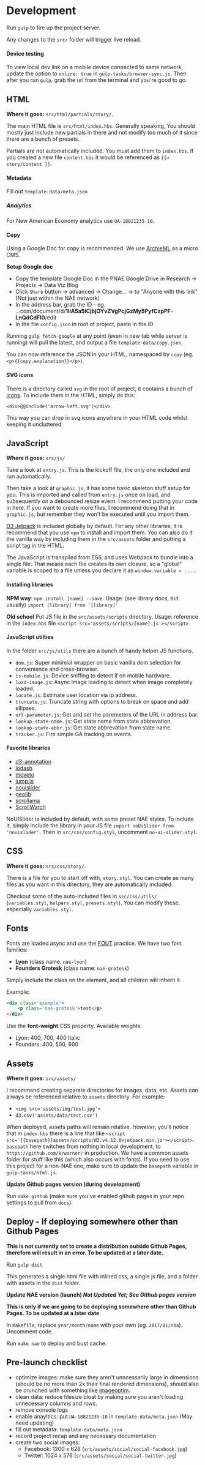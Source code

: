 # Development

Run `gulp` to fire up the project server.

Any changes to the `src/` folder will trigger live reload.

#### Device testing

To view local dev link on a mobile device connected to same network, update the option to `online: true` in `gulp-tasks/browser-sync.js`. Then after you run `gulp`, grab the url from the terminal and you're good to go.

## HTML

**Where it goes:** `src/html/partials/story/`.

The main HTML file is `src/html/index.hbs`. Generally speaking, You should mostly just include new partials in there and not modify too much of it since there are a bunch of presets.

Partials are not automatically included. You must add them to `index.hbs`. If you created a new file `content.hbs` it would be referenced as `{{> story/content }}`.

#### Metadata

Fill out `template-data/meta.json`

##### Analytics

For New American Economy analytics use `UA-18821235-10`.

#### Copy

Using a Google Doc for copy is recommended. We use [ArchieML](http://archieml.org) as a micro CMS.

**Setup Google doc**

- Copy the template Google Doc in the PNAE Google Drive in Research -> Projects -> Data Viz Blog
- Click `Share` button -> advanced -> Change... -> to "Anyone with this link" (Not just within the NAE network)
- In the address bar, grab the ID - eg. ...com/document/d/**1IiA5a5iCjbjOYvZVgPcjGzMy5PyfCzpPF-LnQdCdFI0**/edit
- In the file `config.json` in root of project, paste in the ID

Running `gulp fetch-google` at any point (even in new tab while server is running) will pull the latest, and output a file `template-data/copy.json`.

You can now reference the JSON in your HTML, namespaced by `copy` (eg. `<p>{{copy.explanation}}</p>`).

#### SVG icons

There is a directory called `svg` in the root of project, it contains a bunch of [icons](https://feathericons.com/). To include them in the HTML, simply do this:

`<div>@@include('arrow-left.svg')</div>`

This way you can drop in svg icons anywhere in your HTML code whilst keeping it uncluttered.

## JavaScript

**Where it goes:** `src/js/`

Take a look at `entry.js`. This is the kickoff file, the only one included and run automatically.

Then take a look at `graphic.js`, it has some basic skeleton stuff setup for you. This is imported and called from `entry.js` once on load, and subsequently on a debounced resize event. I recommend putting your code in here. If you want to create more files, I recommend doing that in `graphic.js`, but remember they won't be executed until you import them.

[D3 Jetpack](https://github.com/gka/d3-jetpack/) is included globally by default. For any other libraries, it is recommend that you use `npm` to install and import them. You can also do it the vanilla way by including them in the `src/assets` folder and putting a script tag in the HTML.

The JavaScript is transpiled from ES6, and uses Webpack to bundle into a single file. That means each file creates its own closure, so a "global" variable is scoped to a file unless you declare it as `window.variable = ....`.

#### Installing libraries

**NPM way**:
`npm install [name] --save`.
Usage: (see library docs, but usually) `import [library] from '[library]'`

**Old school**
Put JS file in the `src/assets/scripts` directory.
Usage: reference in the `index.hbs` file `<script src='assets/scripts/[name].js'></script>`

#### JavaScript utilties

In the folder `src/js/utils` there are a bunch of handy helper JS functions.

- `dom.js`: Super minimial wrapper on basic vanilla dom selection for convenience and cross-browser.
- `is-mobile.js`: Device sniffing to detect if on mobile hardware.
- `load-image.js`: Async image loading to detect when image completely loaded.
- `locate.js`: Estimate user location via ip address.
- `truncate.js`: Truncate string with options to break on space and add ellipses.
- `url-parameter.js`: Get and set the paremeters of the URL in address bar.
- `lookup-state-name.js`: Get state name from state abbrevation.
- `lookup-state-abbr.js`: Get state abbrevation from state name.
- `tracker.js`: Fire simple GA tracking on events.

#### Favorite libraries

- [d3-annotation](http://d3-annotation.susielu.com/)
- [lodash](https://lodash.com/)
- [moveto](https://github.com/hsnaydd/moveTo)
- [jump.js](http://callmecavs.com/jump.js/)
- [nouislider](https://refreshless.com/nouislider/)
- [geolib](https://github.com/manuelbieh/geolib)
- [scrollama](https://github.com/russellgoldenberg/scrollama)
- [ScrollWatch](https://edull24.github.io/ScrollWatch/)

NoUISlider is included by default, with some preset NAE styles. To include it, simply include the library in your JS file `import noUiSlider from 'nouislider'`. Then in `src/css/config.styl`, uncomment `no-ui-slider.styl`.

## CSS

**Where it goes:** `src/css/story/`.

There is a file for you to start off with, `story.styl`. You can create as many files as you want in this directory, they are automatically included.

Checkout some of the auto-included files in `src/css/utils/` (`variables.styl`, `helpers.styl`, `presets.styl`). You can modify these, especially `variables.styl`.

## Fonts

Fonts are loaded async and use the [FOUT](https://www.zachleat.com/web/comprehensive-webfonts/#fout-class) practice. We have two font families:

- **Lyon** (class name: `nae-lyon`)
- **Founders Grotesk** (class name: `nae-grotesk`)

Simply include the class on the element, and all children will inherit it.

Example:

```html
<div class='example'>
	<p class='nae-grotesk'>test</p>
</div>
```

Use the **font-weight** CSS property. Available weights:

- Lyon: 400, 700, 400 Italic
- Founders: 400, 500, 600

## Assets

**Where it goes:** `src/assets/`

I recommend creating separate directories for images, data, etc. Assets can always be referenced relative to `assets` directory. For example:

- `<img src='assets/img/test.jpg'>`
- `d3.csv('assets/data/test.csv')`

When deployed, assets paths will remain relative. _However_, you'll notice that in `index.hbs` there is a line that like `<script src='{{basepath}}assets/scripts/d3.v4.12.0+jetpack.min.js'></script>`. `basepath` here switches from nothing in local development, to `https://github.com/krwarner/` in production. We have a common assets folder for stuff like this (which also occurs with fonts). If you need to use this project for a non-NAE one, make sure to update the `basepath` variable in `gulp-tasks/html.js`.

**Update Github pages version (during development)**

Run `make github` (make sure you've enabled github pages in your repo settings to pull from `docs`).

## Deploy - If deploying somewhere other than Github Pages

**This is not currently set to create a distribution outside Github Pages, therefore will result in an error. To be updated at a later date.**

Run `gulp dist`

This generates a single html file with inlined css, a single js file, and a folder with assets in the `dist` folder.

**Update NAE version (launch) _Not Updated Yet; See Github pages version_**

**This is only if we are going to be deploying somewhere other than Github Pages. To be updated at a later date**

In `Makefile`, replace `year/month/name` with your own (eg. `2017/01/nba`). Uncomment code.

Run `make nae` to deploy and bust cache.

## Pre-launch checklist

- optimize images: make sure they aren't unncessarily large in dimensions (should be no more than 2x their final rendered dimensions), should also be crunched with something like [imageoptim](https://imageoptim.com/online).
- clean data: reduce filesize bloat by making sure you aren't loading unnecessary columns and rows.
- remove console logs
- enable anayltics: put `UA-18821235-10` in `template-data/meta.json` (May need updating)
- fill out metadata: `template-data/meta.json`
- record project recap and any necessary documentation
- create two social images:
  * Facebook: 1200 x 628 (`src/assets/social/social-facebook.jpg`)
  * Twitter: 1024 x 576 (`src/assets/social/social-twitter.jpg`)
